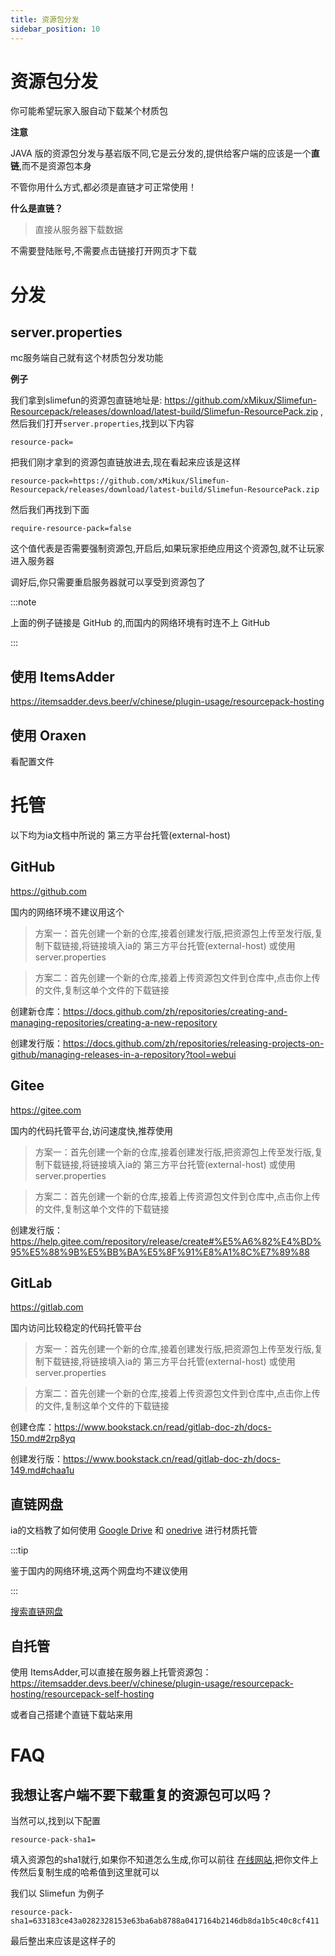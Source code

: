 ```yaml
---
title: 资源包分发
sidebar_position: 10
---
```


# 资源包分发

你可能希望玩家入服自动下载某个材质包

**注意**

JAVA 版的资源包分发与基岩版不同,它是云分发的,提供给客户端的应该是一个**直链**,而不是资源包本身

不管你用什么方式,都必须是直链才可正常使用！

**什么是直链？**

> 直接从服务器下载数据

不需要登陆账号,不需要点击链接打开网页才下载

# 分发

## server.properties

mc服务端自己就有这个材质包分发功能

**例子**

我们拿到slimefun的资源包直链地址是: https://github.com/xMikux/Slimefun-Resourcepack/releases/download/latest-build/Slimefun-ResourcePack.zip ,然后我们打开`server.properties`,找到以下内容

```
resource-pack=
```

把我们刚才拿到的资源包直链放进去,现在看起来应该是这样

```
resource-pack=https://github.com/xMikux/Slimefun-Resourcepack/releases/download/latest-build/Slimefun-ResourcePack.zip
```

然后我们再找到下面

```
require-resource-pack=false
```

这个值代表是否需要强制资源包,开启后,如果玩家拒绝应用这个资源包,就不让玩家进入服务器

调好后,你只需要重启服务器就可以享受到资源包了

:::note

上面的例子链接是 GitHub 的,而国内的网络环境有时连不上 GitHub

:::

## 使用 ItemsAdder

https://itemsadder.devs.beer/v/chinese/plugin-usage/resourcepack-hosting

## 使用 Oraxen

看配置文件

# 托管

以下均为ia文档中所说的 第三方平台托管(external-host)

## GitHub

https://github.com

国内的网络环境不建议用这个

> 方案一：首先创建一个新的仓库,接着创建发行版,把资源包上传至发行版,复制下载链接,将链接填入ia的 第三方平台托管(external-host) 或使用 server.properties

> 方案二：首先创建一个新的仓库,接着上传资源包文件到仓库中,点击你上传的文件,复制这单个文件的下载链接

创建新仓库：https://docs.github.com/zh/repositories/creating-and-managing-repositories/creating-a-new-repository

创建发行版：https://docs.github.com/zh/repositories/releasing-projects-on-github/managing-releases-in-a-repository?tool=webui

## Gitee

https://gitee.com

国内的代码托管平台,访问速度快,推荐使用

> 方案一：首先创建一个新的仓库,接着创建发行版,把资源包上传至发行版,复制下载链接,将链接填入ia的 第三方平台托管(external-host) 或使用 server.properties

> 方案二：首先创建一个新的仓库,接着上传资源包文件到仓库中,点击你上传的文件,复制这单个文件的下载链接

创建发行版：https://help.gitee.com/repository/release/create#%E5%A6%82%E4%BD%95%E5%88%9B%E5%BB%BA%E5%8F%91%E8%A1%8C%E7%89%88

## GitLab

https://gitlab.com

国内访问比较稳定的代码托管平台

> 方案一：首先创建一个新的仓库,接着创建发行版,把资源包上传至发行版,复制下载链接,将链接填入ia的 第三方平台托管(external-host) 或使用 server.properties

> 方案二：首先创建一个新的仓库,接着上传资源包文件到仓库中,点击你上传的文件,复制这单个文件的下载链接

创建仓库：https://www.bookstack.cn/read/gitlab-doc-zh/docs-150.md#2rp8yq

创建发行版：https://www.bookstack.cn/read/gitlab-doc-zh/docs-149.md#chaa1u

## 直链网盘

ia的文档教了如何使用 [Google Drive](https://itemsadder.devs.beer/v/chinese/plugin-usage/resourcepack-hosting/google-drive-1.17.1+) 和 [onedrive](https://itemsadder.devs.beer/v/chinese/plugin-usage/resourcepack-hosting/onedrive) 进行材质托管

:::tip

鉴于国内的网络环境,这两个网盘均不建议使用

:::

[搜索直链网盘](https://cn.bing.com/search?q=%E7%9B%B4%E9%93%BE%E7%BD%91%E7%9B%98)

## 自托管

使用 ItemsAdder,可以直接在服务器上托管资源包：https://itemsadder.devs.beer/v/chinese/plugin-usage/resourcepack-hosting/resourcepack-self-hosting

或者自己搭建个直链下载站来用

# FAQ

## 我想让客户端不要下载重复的资源包可以吗？

当然可以,找到以下配置

```
resource-pack-sha1=
```

填入资源包的sha1就行,如果你不知道怎么生成,你可以前往 [在线网站](https://www.strerr.com/cn/sha1_file.html),把你文件上传然后复制生成的哈希值到这里就可以

我们以 Slimefun 为例子

```
resource-pack-sha1=633183ce43a0282328153e63ba6ab8788a0417164b2146db8da1b5c40c8cf411
```

最后整出来应该是这样子的